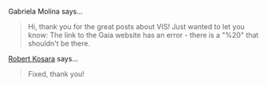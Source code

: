 Gabriela Molina says…
>	Hi, thank you for the great posts about VIS!
>	Just wanted to let you know: 
>	The link to the Gaia website has an error - there is a "%20" that shouldn't be there.

<a href="/about" rel="nofollow noopener" target="_blank">Robert Kosara</a> says…
>	Fixed, thank you!
